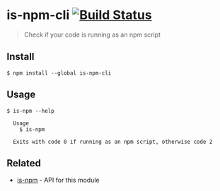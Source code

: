 # is-npm-cli [![Build Status](https://travis-ci.org/sindresorhus/is-npm-cli.svg?branch=master)](https://travis-ci.org/sindresorhus/is-up-cli)

> Check if your code is running as an npm script

## Install

```
$ npm install --global is-npm-cli
```

## Usage

```
$ is-npm --help

  Usage
    $ is-npm

  Exits with code 0 if running as an npm script, otherwise code 2
```

## Related

- [is-npm](https://github.com/sindresorhus/is-npm) - API for this module
